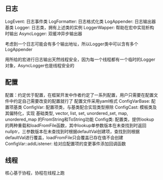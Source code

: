 ## 日志
LogEvent: 日志事件类
LogFormatter: 日志格式化类
LogAppender: 日志输出器基类
Logger: 日志类，拥有上述类的实例
LoggerWapper: 帮助在宏中实现析构时输出
AsyncLogger: 双缓冲异步输出器

考虑到一个日志可能会有多个输出地址，所以Logger类中可以含有多个LogAppender

用所给的宏进行日志输出天然线程安全，因为每一个线程都有一个临时的Logger对象，AsyncLogger也是线程安全的

## 配置
配置：约定优于配置，在框架开发中作者约定了一系列配置，用户只需要在配置文件中约定自己需要改变的配置就行了
配置文件采用yaml格式
ConfigVarBase: 配置项基类
ConfigVar: 配置项类，与基类配合实现类型擦除
ConfigCast: 模板类及其偏特化，实现 基础类型, vector, list, set, unordered_set, map, unordered_map 的FromString和ToString功能
Config类: 配置类，提供lookup的两种重载和loadFromFile函数，其中lookup单参数版本在未查找到时返回nullptr，三参数版本在未查找到时根据defaultVal创建项，查找到则根据defaultVal进行覆盖，loadFromFile只会覆盖已存在值不会创建
ConfigVar::addListener: 给对应配置项的变更事件添加回调函数

## 线程
核心基于协程，协程在线程上跑
